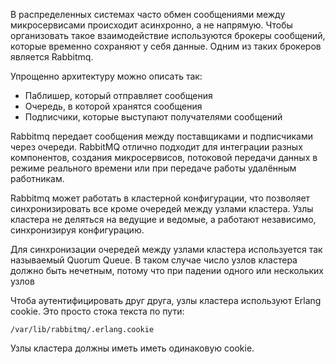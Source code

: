 
В распределенных системах часто обмен сообщениями между микросервисами происходит асинхронно, а не напрямую. Чтобы организовать такое взаимодействие используются брокеры сообщений, которые временно сохраняют у себя данные. 
Одним из таких брокеров является Rabbitmq. 

Упрощенно архитектуру можно описать так:
- Паблишер, который отправляет сообщения
- Очередь, в которой хранятся сообщения
- Подписчики, которые выступают получателями сообщений

Rabbitmq передает сообщения между поставщиками и подписчиками через очереди. RabbitMQ отлично подходит для интеграции разных компонентов, создания микросервисов, потоковой передачи данных в режиме реального времени или при передаче работы удалённым работникам.

Rabbitmq может работать в кластерной конфигурации, что позволяет синхронизировать все кроме очередей между узлами кластера. Узлы кластера не деляться на ведущие и ведомые, а работают независимо, синхронизируя конфигурацию. 

Для синхронизации очередей между узлами кластера используется так называемый Quorum Queue. В таком случае число узлов кластера должно быть нечетным, потому что при падении одного или нескольких узлов 

Чтоба аутентифицировать друг друга, узлы кластера используют Erlang cookie. Это просто стока текста по пути: 
```
/var/lib/rabbitmq/.erlang.cookie
```
Узлы кластера должны иметь иметь одинаковую cookie. 